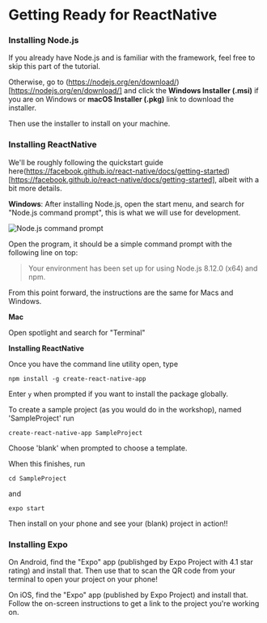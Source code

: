 # Getting Ready for ReactNative

### Installing Node.js

If you already have Node.js and is familiar with the framework, feel free
to skip this part of the tutorial.

Otherwise, go to (https://nodejs.org/en/download/)[https://nodejs.org/en/download/] and click the **Windows Installer (.msi)** if you are on Windows or **macOS Installer (.pkg)** link to download the installer.

Then use the installer to install on your machine.

### Installing ReactNative

We'll be roughly following the quickstart guide here(https://facebook.github.io/react-native/docs/getting-started) [https://facebook.github.io/react-native/docs/getting-started], albeit with a bit more details.

**Windows**:
After installing Node.js, open the start menu, and search for "Node.js command prompt", this is what we will use for development.

![Node.js command prompt]()

Open the program, it should be a simple command prompt with the following line on top:

> Your environment has been set up for using Node.js 8.12.0 (x64) and npm.

From this point forward, the instructions are the same for Macs and Windows.

**Mac**

Open spotlight and search for "Terminal"

**Installing ReactNative**

Once you have the command line utility open, type
```
npm install -g create-react-native-app
```

Enter `y` when prompted if you want to install the package globally.

To create a sample project (as you would do in the workshop), named 'SampleProject' run
```
create-react-native-app SampleProject
```

Choose 'blank' when prompted to choose a template.

When this finishes, run
```
cd SampleProject
```
and
```
expo start
```

Then install on your phone and see your (blank) project in action!!

### Installing Expo

On Android, find the "Expo" app (publishged by Expo Project with 4.1 star rating) and install that. Then use that to scan the QR code from your terminal to open your project on your phone!

On iOS, find the "Expo" app (published by Expo Project) and install that. Follow the on-screen instructions to get a link to the project you're working on. 
